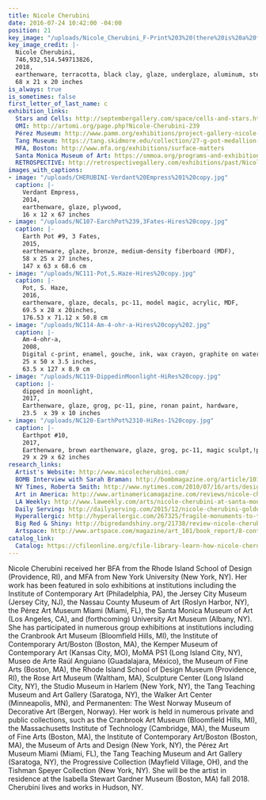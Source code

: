 ```yaml
---
title: Nicole Cherubini
date: 2016-07-24 10:42:00 -04:00
position: 21
key_image: "/uploads/Nicole_Cherubini_F-Print%203%20(there%20is%20a%20fountain)_2019_press_GMG%20copy.jpg"
key_image_credit: |-
  Nicole Cherubini,
  746,932,514.549713826,
  2018,
  earthenware, terracotta, black clay, glaze, underglaze, aluminum, steel bolts, wood, magic-sculpt, PC-11,
  68 x 21 x 20 inches
is_always: true
is_sometimes: false
first_letter_of_last_name: c
exhibition_links:
  Stars and Cells: http://septembergallery.com/space/cells-and-stars.html
  OMI: http://artomi.org/page.php?Nicole-Cherubini-239
  Pérez Museum: http://www.pamm.org/exhibitions/project-gallery-nicole-cherubini
  Tang Museum: https://tang.skidmore.edu/collection/27-g-pot-medallion-1
  MFA, Boston: http://www.mfa.org/exhibitions/surface-matters
  Santa Monica Museum of Art: https://smmoa.org/programs-and-exhibitions/nicole-cherubini/
  RETROSPECTIVE: http://retrospectivegallery.com/exhibitions/past/Nicole-Cherubini/Exhibition-Images/
images_with_captions:
- image: "/uploads/CHERUBINI-Verdant%20Empress%201%20copy.jpg"
  caption: |-
    Verdant Empress,
    2014,
    earthenware, glaze, plywood,
    16 x 12 x 67 inches
- image: "/uploads/NC107-EarchPot%239,3Fates-Hires%20copy.jpg"
  caption: |-
    Earth Pot #9, 3 Fates,
    2015,
    earthenware, glaze, bronze, medium-density fiberboard (MDF),
    58 x 25 x 27 inches,
    147 x 63 x 68.6 cm
- image: "/uploads/NC111-Pot,S.Haze-Hires%20copy.jpg"
  caption: |-
    Pot, S. Haze,
    2016,
    earthenware, glaze, decals, pc-11, model magic, acrylic, MDF,
    69.5 x 28 x 20inches,
    176.53 x 71.12 x 50.8 cm
- image: "/uploads/NC114-Am-4-ohr-a-Hires%20copy%202.jpg"
  caption: |-
    Am-4-ohr-a,
    2008,
    Digital c-print, enamel, gouche, ink, wax crayon, graphite on watercolor paper, UV plexiglass, and wood frame,
    25 x 50 x 3.5 inches,
    63.5 x 127 x 8.9 cm
- image: "/uploads/NC119-DippedinMoonlight-HiRes%20copy.jpg"
  caption: |-
    dipped in moonlight,
    2017,
    Earthenware, glaze, grog, pc-11, pine, ronan paint, hardware,
    23.5  x 39 x 10 inches
- image: "/uploads/NC120-EarthPot%2310-HiRes-1%20copy.jpg"
  caption: |-
    Earthpot #10,
    2017,
    Earthenware, brown earthenware, glaze, grog, pc-11, magic sculpt,!pine, hardware,
    29 x 29 x 62 inches
research_links:
  Artist's Website: http://www.nicolecherubini.com/
  BOMB Interview with Sarah Braman: http://bombmagazine.org/article/10114/nicole-cherubini
  NY Times, Roberta Smith: http://www.nytimes.com/2010/07/16/arts/design/16galleries-001.html
  Art in America: http://www.artinamericamagazine.com/reviews/nicole-cherubini/
  LA Weekly: http://www.laweekly.com/arts/nicole-cherubini-at-santa-monica-museum-of-art-2162052
  Daily Serving: http://dailyserving.com/2015/12/nicole-cherubini-golden-specific-at-samson-projects/
  Hyperallergic: http://hyperallergic.com/267325/fragile-monuments-to-the-jars-ancient-form/
  Big Red & Shiny: http://bigredandshiny.org/21738/review-nicole-cherubini-golden-specific/
  Artspace: http://www.artspace.com/magazine/art_101/book_report/8-contemporary-ceramists-to-add-to-your-collection-55020
catalog_link:
  Catalog: https://cfileonline.org/cfile-library-learn-how-nicole-cherubini-balances-opulence-and-minimalism/
---
```


Nicole Cherubini received her BFA from the Rhode Island School of Design (Providence, RI), and MFA from New York University (New York, NY). Her work has been featured in solo exhibitions at institutions including the Institute of Contemporary Art (Philadelphia, PA), the Jersey City Museum (Jersey City, NJ), the Nassau County Museum of Art (Roslyn Harbor, NY), the Pérez Art Museum Miami (Miami, FL), the Santa Monica Museum of Art (Los Angeles, CA), and (forthcoming) University Art Museum (Albany, NY). She has participated in numerous group exhibitions at institutions including the Cranbrook Art Museum (Bloomfield Hills, MI), the Institute of Contemporary Art/Boston (Boston, MA), the Kemper Museum of Contemporary Art (Kansas City, MO), MoMA PS1 (Long Island City, NY), Museo de Arte Raúl Anguiano (Guadalajara, México), the Museum of Fine Arts (Boston, MA), the Rhode Island School of Design Museum (Providence, RI), the Rose Art Museum (Waltham, MA), Sculpture Center (Long Island City, NY), the Studio Museum in Harlem (New York, NY), the Tang Teaching Museum and Art Gallery (Saratoga, NY), the Walker Art Center (Minneapolis, MN), and Permanenten: The West Norway Museum of Decorative Art (Bergen, Norway). Her work is held in numerous private and public collections, such as the Cranbrook Art Museum (Bloomfield Hills, MI), the Massachusetts Institute of Technology (Cambridge, MA), the Museum of Fine Arts (Boston, MA), the Institute of Contemporary Art/Boston (Boston, MA), the Museum of Arts and Design (New York, NY), the Pérez Art Museum Miami (Miami, FL), the Tang Teaching Museum and Art Gallery (Saratoga, NY), the Progressive Collection (Mayfield Village, OH), and the Tishman Speyer Collection (New York, NY). She will be the artist in residence at the Isabella Stewart Gardner Museum (Boston, MA) fall 2018. Cherubini lives and works in Hudson, NY. 